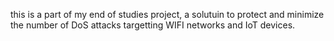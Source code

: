 this is a part of my end of studies project, a solutuin to protect and minimize the number of DoS attacks targetting WIFI networks and IoT devices.
